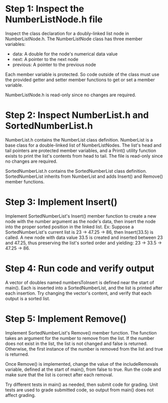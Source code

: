 # Step 1: Inspect the NumberListNode.h file

  Inspect the class declaration for a doubly-linked list node in NumberListNode.h. The NumberListNode class has three member variables:

  * data: A double for the node's numerical data value
  * next: A pointer to the next node
  * previous: A pointer to the previous node

  Each member variable is protected. So code outside of the class must use the provided getter and setter member functions to get or set a member variable.

  NumberListNode.h is read-only since no changes are required.


# Step 2: Inspect NumberList.h and SortedNumberList.h

  NumberList.h contains the NumberList class definition. NumberList is a base class for a double-linked list of NumberListNodes. The list's head and tail pointers are protected member variables, and a Print() utility function exists to print the list's contents from head to tail. The      file     is read-only since no changes are required.

  SortedNumberList.h contains the SortedNumberList class definition. SortedNumberList inherits from NumberList and adds Insert() and Remove() member functions.


# Step 3: Implement Insert()
   
  Implement SortedNumberList's Insert() member function to create a new node with the number argument as the node's data, then insert the node into the proper sorted position in the linked list. Ex: Suppose a SortedNumberList's current list is 23 → 47.25 → 86, then Insert(33.5) is     called. A new node with data value 33.5 is created and inserted between 23 and 47.25, thus preserving the list's sorted order and yielding: 23 → 33.5 → 47.25 → 86.


# Step 4: Run code and verify output
   
  A vector of doubles named numbersToInsert is defined near the start of main(). Each is inserted into a SortedNumberList, and the list is printed after each insertion. Try changing the vector's content, and verify that each output is a sorted list.


# Step 5: Implement Remove()
  Implement SortedNumberList's Remove() member function. The function takes an argument for the number to remove from the list. If the number does not exist in the list, the list is not changed and false is returned. Otherwise, the first instance of the number is removed from the list and true is returned.

  Once Remove() is implemented, change the value of the includeRemovals variable, defined at the start of main(), from false to true. Run the code and make sure that the list is correct after each removal.

Try different tests in main() as needed, then submit code for grading. Unit tests are used to grade submitted code, so output from main() does not affect grading.
